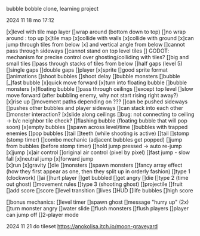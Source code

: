bubble bobble clone,
learning project

2024 11 18 mo
17:12

[x]level with tile map layer
 []wrap around (bottom down to top)
 []no wrap around : top up
[x]tile map 
 [x]collide with walls
 [x]collide with ground
 [x]can jump through tiles from below
 [x] and vertical angle from below
 []cannot pass through sideways 
 []cannot stand on top level tiles
 [] GODOT: mechanism for precise control over ghosting/colliding with tiles?
 []big and small tiles
 []pass through stacks of tiles from below
 []half gaps (level 5)
 []single gaps
 []double gaps 
[]player
 [x]sprite
 []good sprite format
 []animations
 []shoot bubbles
  []shoot delay
 []bubble monsters
[]bubble
 [_]fast bubble
  [x]quick move forward
  [x]turn into floating bubble
  []bubble monsters
 [x]floating bubble
  []pass through ceilings
   []except top level
  []slow move forward (after bubbling enemy, why not start rising right away?)
  [x]rise up
  []movement paths depending on ???
  []can be pushed sideways
  []pushes other bubbles and player sideways
  []can stack into each other 
  []monster interaction?
  [x]slide along ceilings
  []bug: not connecting to ceiling -> b/c neighbor tile check?
 []flashing bubble (floating bubble that will pop soon)
 [x]empty bubbles
  []spawn across level/time
 []bubbles with trapped enemies
 []pop bubbles
  []tail
  []teeth (while shooting is active)
  []tail
  []stomp (stomp timer)
  []combo mechanic (adjacent bubbles get popped)
 []jump from bubbles (before stomp timer)
  []hold jump pressed -> auto re-jump
 [x]jump
  [x]air control
   []original air control (pixel by pixel)
  []fast jump - slow fall
  [x]neutral jump
  [x]forward jump  
 [x]run
 [x]gravity
 []die 
[]monsters
 []spawn monsters
  []fancy array effect (how they first appear as one, then they split up in orderly fashion)
 []type 1 (clockwork)
 []ai
 []hurt player
 []get bubbled
 []get angry
 []die
 []type 2 (time out ghost)
  []movement rules
 []type 3 (shooting ghost)
  []projectile
[]fruit
 []add score
[]score
[]level transition
[]lives
[]HUD
 []life bubbles
 []high score

[]bonus mechanics:
 []level timer
  []spawn ghost
  []message "hurry up" (2x)
  []turn monster angry
 []water slide
  []flush monsters
  []flush players
  []player can jump off
 []2-player mode

2024 11 21 do
tileset 
https://anokolisa.itch.io/moon-graveyard
